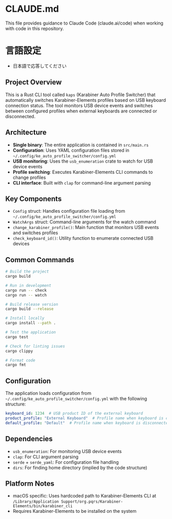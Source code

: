 # CLAUDE.md

This file provides guidance to Claude Code (claude.ai/code) when working with code in this repository.

# 言語設定
- 日本語で応答してください

## Project Overview

This is a Rust CLI tool called `kaps` (Karabiner Auto Profile Switcher) that automatically switches Karabiner-Elements profiles based on USB keyboard connection status. The tool monitors USB device events and switches between configured profiles when external keyboards are connected or disconnected.

## Architecture

- **Single binary**: The entire application is contained in `src/main.rs`
- **Configuration**: Uses YAML configuration files stored in `~/.config/ke_auto_profile_switcher/config.yml`
- **USB monitoring**: Uses the `usb_enumeration` crate to watch for USB device events
- **Profile switching**: Executes Karabiner-Elements CLI commands to change profiles
- **CLI interface**: Built with `clap` for command-line argument parsing

## Key Components

- `Config` struct: Handles configuration file loading from `~/.config/ke_auto_profile_switcher/config.yml`
- `WatchArgs` struct: Command-line arguments for the watch command
- `change_karabiner_profile()`: Main function that monitors USB events and switches profiles
- `check_keyboard_id()`: Utility function to enumerate connected USB devices

## Common Commands

```bash
# Build the project
cargo build

# Run in development
cargo run -- check
cargo run -- watch

# Build release version
cargo build --release

# Install locally
cargo install --path .

# Test the application
cargo test

# Check for linting issues
cargo clippy

# Format code
cargo fmt
```

## Configuration

The application loads configuration from `~/.config/ke_auto_profile_switcher/config.yml` with the following structure:
```yaml
keyboard_id: 1234  # USB product ID of the external keyboard
product_profile: "External Keyboard"  # Profile name when keyboard is connected
default_profile: "Default"  # Profile name when keyboard is disconnected
```

## Dependencies

- `usb_enumeration`: For monitoring USB device events
- `clap`: For CLI argument parsing
- `serde` + `serde_yaml`: For configuration file handling
- `dirs`: For finding home directory (implied by the code structure)

## Platform Notes

- macOS specific: Uses hardcoded path to Karabiner-Elements CLI at `/Library/Application Support/org.pqrs/Karabiner-Elements/bin/karabiner_cli`
- Requires Karabiner-Elements to be installed on the system
